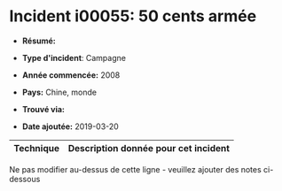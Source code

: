 # Incident i00055: 50 cents armée

* **Résumé:**

* **Type d'incident**: Campagne

* **Année commencée:** 2008

* **Pays:** Chine, monde

* **Trouvé via:**

* **Date ajoutée:** 2019-03-20
 

|Technique |Description donnée pour cet incident |
|--------- |------------------------- |


Ne pas modifier au-dessus de cette ligne - veuillez ajouter des notes ci-dessous